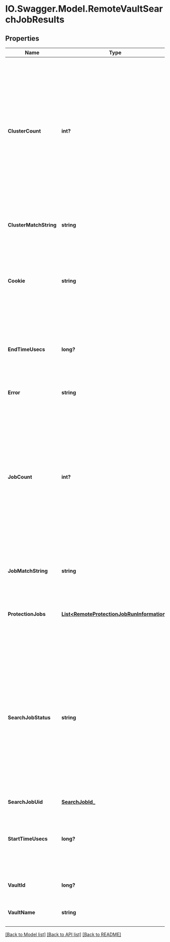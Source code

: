 # IO.Swagger.Model.RemoteVaultSearchJobResults
## Properties

Name | Type | Description | Notes
------------ | ------------- | ------------- | -------------
**ClusterCount** | **int?** | Specifies number of Clusters that have archived to the remote Vault that match the criteria specified in the search Job, up to this point in the search. If the search is complete, the total number of Clusters that have archived to the remote Vault and that match the search criteria for the search Job, are reported. If the search was not complete, a partial number is reported. | [optional] 
**ClusterMatchString** | **string** | Specifies the value of the clusterMatchSting if it was set in the original search Job. | [optional] 
**Cookie** | **string** | Specifies an opaque string to pass to the next request to get the next set of search results. This is provided to support pagination. If null, this is the last set of search results. | [optional] 
**EndTimeUsecs** | **long?** | Specifies the value of endTimeUsecs if it was set in the original search Job. End time is recorded as a Unix epoch Timestamp (in microseconds). | [optional] 
**Error** | **string** | Specifies the error message if the search fails. | [optional] 
**JobCount** | **int?** | Specifies number of Protection Jobs that have archived to the remote Vault that match the criteria specified in the search Job. If the search is complete, the total number of Protection Jobs that have archived to the remote Vault and match the search criteria for the search Job, are reported. If the search is not complete, a partial number is reported. | [optional] 
**JobMatchString** | **string** | Specifies the value of the jobMatchSting if it was set in the original search Job. | [optional] 
**ProtectionJobs** | [**List&lt;RemoteProtectionJobRunInformation&gt;**](RemoteProtectionJobRunInformation.md) | Specifies a list of Protection Jobs that have archived data to a remote Vault and that also match the filter criteria. | [optional] 
**SearchJobStatus** | **string** | Specifies the status of the search Job. &#39;kJobRunning&#39; indicates that the Job/task is currently running. &#39;kJobFinished&#39; indicates that the Job/task completed and finished. &#39;kJobFailed&#39; indicates that the Job/task failed and did not complete. &#39;kJobCanceled&#39; indicates that the Job/task was canceled. &#39;kJobPaused&#39; indicates the Job/task is paused. | [optional] 
**SearchJobUid** | [**SearchJobId_**](SearchJobId_.md) |  | [optional] 
**StartTimeUsecs** | **long?** | Specifies the value of startTimeUsecs if it was set in the original search Job. Start time is recorded as a Unix epoch Timestamp (in microseconds). | [optional] 
**VaultId** | **long?** | Specifies the id of the remote Vault that was searched. | [optional] 
**VaultName** | **string** | Specifies the name of the remote Vault that was searched. | [optional] 

[[Back to Model list]](../README.md#documentation-for-models) [[Back to API list]](../README.md#documentation-for-api-endpoints) [[Back to README]](../README.md)

